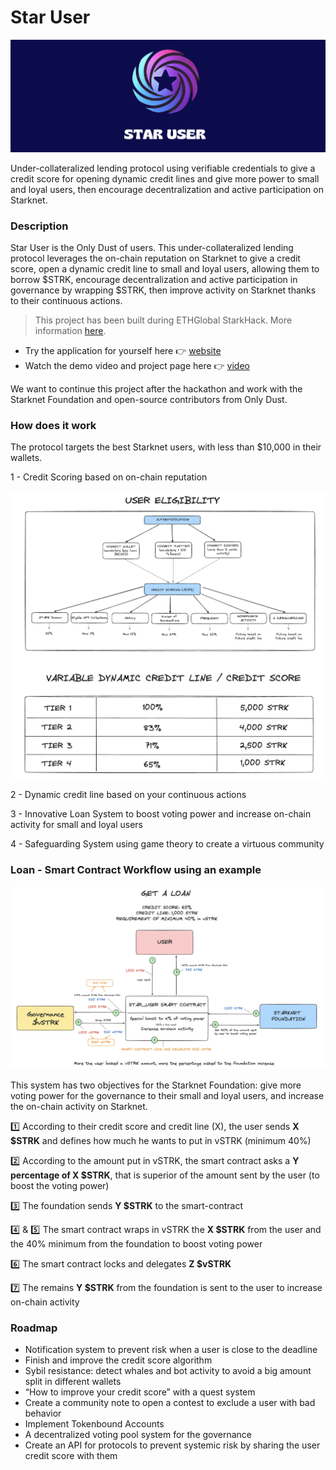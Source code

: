 # Star User 

![Banner](assets/banner.png)

Under-collateralized lending protocol using verifiable credentials to give a credit score for opening dynamic credit lines and give more power to small and loyal users, then encourage decentralization and active participation on Starknet.

### Description

Star User is the Only Dust of users. This under-collateralized lending protocol leverages the on-chain reputation on Starknet to give a credit score, open a dynamic credit line to small and loyal users, allowing them to borrow $STRK, encourage decentralization and active participation in governance by wrapping $STRK, then improve activity on Starknet thanks to their continuous actions.

> This project has been built during ETHGlobal StarkHack. More information [here](https://ethglobal.com/events/starkhack).

- Try the application for yourself here 👉 [website](link/)
- Watch the demo video and project page here 👉 [video](https://ethglobal.com/showcase/star-user-p38xo)

We want to continue this project after the hackathon and work with the Starknet Foundation and open-source contributors from Only Dust.

### How does it work

The protocol targets the best Starknet users, with less than $10,000 in their wallets.

1 - Credit Scoring based on on-chain reputation

![Smart Contract Workflow](assets/scoring.png)

2 - Dynamic credit line based on your continuous actions

3 - Innovative Loan System to boost voting power and increase on-chain activity for small and loyal users

4 - Safeguarding System using game theory to create a virtuous community 

### Loan - Smart Contract Workflow using an example

![Smart Contract Workflow](assets/workflow.png)

This system has two objectives for the Starknet Foundation: give more voting power for the governance to their small and loyal users, and increase the on-chain activity on Starknet.

1️⃣ According to their credit score and credit line (X), the user sends **X $STRK** and defines how much he wants to put in vSTRK (minimum 40%)

2️⃣ According to the amount put in vSTRK, the smart contract asks a **Y percentage of X $STRK**, that is superior of the amount sent by the user (to boost the voting power)

3️⃣ The foundation sends **Y $STRK** to the smart-contract

4️⃣ & 5️⃣ The smart contract wraps in vSTRK the **X $STRK** from the user and the 40% minimum from the foundation to boost voting power

6️⃣ The smart contract locks and delegates **Z $vSTRK**

7️⃣ The remains **Y $STRK** from the foundation is sent to the user to increase on-chain activity

### Roadmap

- Notification system to prevent risk when a user is close to the deadline
- Finish and improve the credit score algorithm
- Sybil resistance: detect whales and bot activity to avoid a big amount split in different wallets
- “How to improve your credit score” with a quest system
- Create a community note to open a contest to exclude a user with bad behavior
- Implement Tokenbound Accounts
- A decentralized voting pool system for the governance
- Create an API for protocols to prevent systemic risk by sharing the user credit score with them
